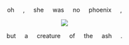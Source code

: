 <p align=center> oh⠀⠀,⠀⠀she⠀⠀was⠀⠀no⠀⠀phoenix⠀⠀, <p align=center>

<p align="center">
  <img src="https://i.ibb.co/qLmGhSvY/zatts.png"/>
</p>

<p align=center> but⠀⠀a⠀⠀creature⠀⠀of⠀⠀the⠀⠀ash⠀⠀. <p align=center>
